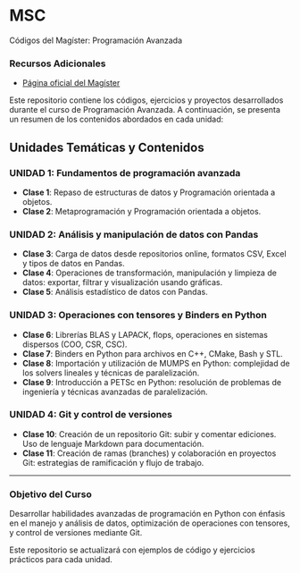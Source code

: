 # MSC

Códigos del Magíster: Programación Avanzada

### Recursos Adicionales
- [Página oficial del Magíster](http://ima.ucv.cl/programas/msc/)

Este repositorio contiene los códigos, ejercicios y proyectos desarrollados durante el curso de Programación Avanzada. A continuación, se presenta un resumen de los contenidos abordados en cada unidad:

## Unidades Temáticas y Contenidos

### UNIDAD 1: Fundamentos de programación avanzada
- **Clase 1**: Repaso de estructuras de datos y Programación orientada a objetos.
- **Clase 2**: Metaprogramación y Programación orientada a objetos.

### UNIDAD 2: Análisis y manipulación de datos con Pandas
- **Clase 3**: Carga de datos desde repositorios online, formatos CSV, Excel y tipos de datos en Pandas.
- **Clase 4**: Operaciones de transformación, manipulación y limpieza de datos: exportar, filtrar y visualización usando gráficas.
- **Clase 5**: Análisis estadístico de datos con Pandas.

### UNIDAD 3: Operaciones con tensores y Binders en Python
- **Clase 6**: Librerías BLAS y LAPACK, flops, operaciones en sistemas dispersos (COO, CSR, CSC).
- **Clase 7**: Binders en Python para archivos en C++, CMake, Bash y STL.
- **Clase 8**: Importación y utilización de MUMPS en Python: complejidad de los solvers lineales y técnicas de paralelización.
- **Clase 9**: Introducción a PETSc en Python: resolución de problemas de ingeniería y técnicas avanzadas de paralelización.

### UNIDAD 4: Git y control de versiones
- **Clase 10**: Creación de un repositorio Git: subir y comentar ediciones. Uso de lenguaje Markdown para documentación.
- **Clase 11**: Creación de ramas (branches) y colaboración en proyectos Git: estrategias de ramificación y flujo de trabajo.

---

### Objetivo del Curso
Desarrollar habilidades avanzadas de programación en Python con énfasis en el manejo y análisis de datos, optimización de operaciones con tensores, y control de versiones mediante Git. 

Este repositorio se actualizará con ejemplos de código y ejercicios prácticos para cada unidad.
